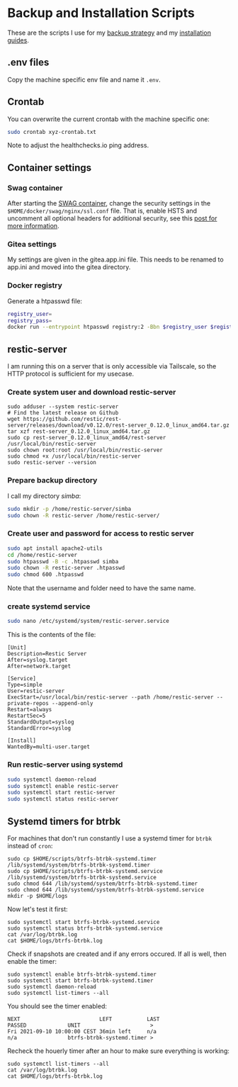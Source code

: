 # Backup and Installation Scripts
These are the scripts I use for my [backup strategy](https://mutschler.eu/linux/backup) and my [installation guides](https://mutschler.eu/linux/install-guides).

## .env files
Copy the machine specific env file and name it `.env`.

## Crontab
You can overwrite the current crontab with the machine specific one:
```sh
sudo crontab xyz-crontab.txt
```
Note to adjust the healthchecks.io ping address.

## Container settings

### Swag container
After starting the [SWAG container](https://docs.linuxserver.io/general/swag), change the security settings in the `$HOME/docker/swag/nginx/ssl.conf` file. That is, enable HSTS and uncomment all optional headers for additional security, see this [post for more information](https://discourse.linuxserver.io/t/further-discussion-on-optional-swag-headers/3367).

### Gitea settings
My settings are given in the gitea.app.ini file. This needs to be renamed to app.ini and moved into the gitea directory.

### Docker registry
Generate a htpasswd file:
```sh
registry_user=
registry_pass=
docker run --entrypoint htpasswd registry:2 -Bbn $registry_user $registry_pass > ${DOCKER_REGISTRY_ROOT}/auth/htpasswd
```

## restic-server
I am running this on a server that is only accessible via Tailscale, so the HTTP protocol is sufficient for my usecase.

### Create system user and download restic-server
```
sudo adduser --system restic-server
# Find the latest release on Github
wget https://github.com/restic/rest-server/releases/download/v0.12.0/rest-server_0.12.0_linux_amd64.tar.gz
tar xzf rest-server_0.12.0_linux_amd64.tar.gz
sudo cp rest-server_0.12.0_linux_amd64/rest-server /usr/local/bin/restic-server
sudo chown root:root /usr/local/bin/restic-server
sudo chmod +x /usr/local/bin/restic-server
sudo restic-server --version
```

### Prepare backup directory
I call my directory *simba*:
```sh
sudo mkdir -p /home/restic-server/simba
sudo chown -R restic-server /home/restic-server/
```

### Create user and password for access to restic server
```sh
sudo apt install apache2-utils
cd /home/restic-server
sudo htpasswd -B -c .htpasswd simba
sudo chown -R restic-server .htpasswd
sudo chmod 600 .htpasswd
```
Note that the username and folder need to have the same name.

### create systemd service
```sh
sudo nano /etc/systemd/system/restic-server.service
```
This is the contents of the file:
```
[Unit]
Description=Restic Server
After=syslog.target
After=network.target

[Service]
Type=simple
User=restic-server
ExecStart=/usr/local/bin/restic-server --path /home/restic-server --private-repos --append-only
Restart=always
RestartSec=5
StandardOutput=syslog
StandardError=syslog

[Install]
WantedBy=multi-user.target
```

### Run restic-server using systemd
```sh
sudo systemctl daemon-reload
sudo systemctl enable restic-server
sudo systemctl start restic-server
sudo systemctl status restic-server
```

## Systemd timers for btrbk
For machines that don't run constantly I use a systemd timer for `btrbk` instead of `cron`:

```
sudo cp $HOME/scripts/btrfs-btrbk-systemd.timer /lib/systemd/system/btrfs-btrbk-systemd.timer
sudo cp $HOME/scripts/btrfs-btrbk-systemd.service /lib/systemd/system/btrfs-btrbk-systemd.service
sudo chmod 644 /lib/systemd/system/btrfs-btrbk-systemd.timer
sudo chmod 644 /lib/systemd/system/btrfs-btrbk-systemd.service
mkdir -p $HOME/logs
```
Now let's test it first:
```
sudo systemctl start btrfs-btrbk-systemd.service
sudo systemctl status btrfs-btrbk-systemd.service
cat /var/log/btrbk.log
cat $HOME/logs/btrfs-btrbk.log
```
Check if snapshots are created and if any errors occured. If all is well, then enable the timer:
```
sudo systemctl enable btrfs-btrbk-systemd.timer
sudo systemctl start btrfs-btrbk-systemd.timer
sudo systemctl daemon-reload
sudo systemctl list-timers --all
```
You should see the timer enabled:
```
NEXT                         LEFT           LAST                         PASSED             UNIT                      >
Fri 2021-09-10 10:00:00 CEST 36min left     n/a                          n/a                btrfs-btrbk-systemd.timer >
```
Recheck the houerly timer after an hour to make sure everything is working:
```
sudo systemctl list-timers --all
cat /var/log/btrbk.log
cat $HOME/logs/btrfs-btrbk.log
``` 
